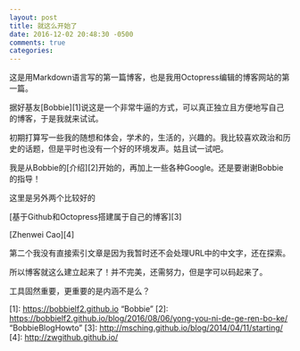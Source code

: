 ```yaml
---
layout: post
title: 就这么开始了
date: 2016-12-02 20:48:30 -0500
comments: true
categories: 
---
```

这是用Markdown语言写的第一篇博客，也是我用Octopress编辑的博客网站的第一篇。

据好基友[Bobbie][1]说这是一个非常牛逼的方式，可以真正独立且方便地写自己的博客，于是我就来试试。

初期打算写一些我的随想和体会，学术的，生活的，兴趣的。我比较喜欢政治和历史的话题，但是平时也没有一个好的环境发声。姑且试一试吧。

<!-- more -->

我是从Bobbie的[介绍][2]开始的，再加上一些各种Google。还是要谢谢Bobbie的指导！

这里是另外两个比较好的

[基于Github和Octopress搭建属于自己的博客][3]

[Zhenwei Cao][4]

第二个我没有直接索引文章是因为我暂时还不会处理URL中的中文字，还在探索。

所以博客就这么建立起来了！并不完美，还需努力，但是字可以码起来了。

工具固然重要，更重要的是内涵不是么？



[1]: https://bobbielf2.github.io    “Bobbie”
[2]: https://bobbielf2.github.io/blog/2016/08/06/yong-you-ni-de-ge-ren-bo-ke/       “BobbieBlogHowto”
[3]: http://msching.github.io/blog/2014/04/11/starting/
[4]: http://zwgithub.github.io/
